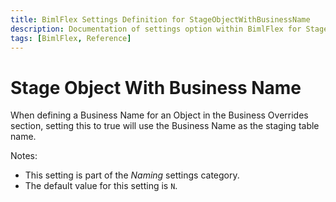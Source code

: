 ```yaml
---
title: BimlFlex Settings Definition for StageObjectWithBusinessName
description: Documentation of settings option within BimlFlex for StageObjectWithBusinessName
tags: [BimlFlex, Reference]
---
```


# Stage Object With Business Name

When defining a Business Name for an Object in the Business Overrides section, setting this to true will use the Business Name as the staging table name.

Notes:

* This setting is part of the *Naming* settings category.
* The default value for this setting is `N`.
